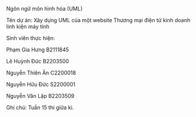 Ngôn ngữ môn hình hóa (UML) 

Tên dự án: Xây dựng UML của một website Thương mại điện tử kinh doanh linh kiện máy tính

Sinh viên thực hiện:

Phạm Gia Hưng    B2111845 

Lê Huỳnh Đức     B2203500

Nguyễn Thiên Ân  C2200018

Nguyễn Hữu Đức   S2200001

Nguyễn Văn Lập   B2203509 

Ghi chú: Tuần 15 thi giữa kì.
